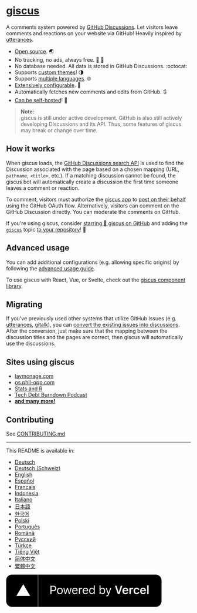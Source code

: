 # [giscus][giscus]

A comments system powered by [GitHub Discussions][discussions]. Let visitors leave comments and reactions on your website via GitHub! Heavily inspired by [utterances][utterances].

- [Open source][repo]. 🌏
- No tracking, no ads, always free. 📡 🚫
- No database needed. All data is stored in GitHub Discussions. :octocat:
- Supports [custom themes][creating-custom-themes]! 🌗
- Supports [multiple languages][multiple-languages]. 🌐
- [Extensively configurable][advanced-usage]. 🔧
- Automatically fetches new comments and edits from GitHub. 🔃
- [Can be self-hosted][self-hosting]! 🤳

> **Note:**\
> giscus is still under active development. GitHub is also still actively developing Discussions and its API. Thus, some features of giscus may break or change over time.

## How it works

When giscus loads, the [GitHub Discussions search API][search-api] is used to find the Discussion associated with the page based on a chosen mapping (URL, `pathname`, `<title>`, etc.). If a matching discussion cannot be found, the giscus bot will automatically create a discussion the first time someone leaves a comment or reaction.

To comment, visitors must authorize the [giscus app][giscus-app] to [post on their behalf][authorization] using the GitHub OAuth flow. Alternatively, visitors can comment on the GitHub Discussion directly. You can moderate the comments on GitHub.

[giscus]: https://giscus.app/pl
[discussions]: https://docs.github.com/en/discussions
[utterances]: https://github.com/utterance/utterances
[repo]: https://github.com/giscus/giscus
[advanced-usage]: https://github.com/giscus/giscus/blob/main/ADVANCED-USAGE.md
[creating-custom-themes]: https://github.com/giscus/giscus/blob/main/ADVANCED-USAGE.md#data-theme
[multiple-languages]: https://github.com/giscus/giscus/blob/main/CONTRIBUTING.md#adding-localizations
[self-hosting]: https://github.com/giscus/giscus/blob/main/SELF-HOSTING.md
[search-api]: https://docs.github.com/en/graphql/guides/using-the-graphql-api-for-discussions#search
[giscus-app]: https://github.com/apps/giscus
[authorization]: https://docs.github.com/en/developers/apps/identifying-and-authorizing-users-for-github-apps

<!-- configuration -->

If you're using giscus, consider [starring 🌟 giscus on GitHub][repo] and adding the [`giscus`][giscus-topic] topic [to your repository][topic-howto]! 🎉

## Advanced usage

You can add additional configurations (e.g. allowing specific origins) by following the [advanced usage guide][advanced-usage].

To use giscus with React, Vue, or Svelte, check out the [giscus component library][giscus-component].

## Migrating

If you've previously used other systems that utilize GitHub Issues (e.g. [utterances][utterances], [gitalk][gitalk]), you can [convert the existing issues into discussions][convert]. After the conversion, just make sure that the mapping between the discussion titles and the pages are correct, then giscus will automatically use the discussions.

## Sites using giscus

- [laymonage.com][laymonage-website]
- [os.phil-opp.com][os-phil-opp]
- [Stats and R][statsandr]
- [Tech Debt Burndown Podcast][techdebtburndown]
- [**and many more!**][giscus-topic]

## Contributing

See [CONTRIBUTING.md][contributing]

[giscus-component]: https://github.com/giscus/giscus-component
[repo]: https://github.com/giscus/giscus
[giscus-topic]: https://github.com/topics/giscus
[topic-howto]: https://docs.github.com/en/github/administering-a-repository/classifying-your-repository-with-topics
[advanced-usage]: https://github.com/giscus/giscus/blob/main/ADVANCED-USAGE.md
[utterances]: https://github.com/utterance/utterances
[gitalk]: https://github.com/gitalk/gitalk
[convert]: https://docs.github.com/en/discussions/managing-discussions-for-your-community/moderating-discussions#converting-an-issue-to-a-discussion
[laymonage-website]: https://laymonage.com/posts/giscus
[os-phil-opp]: https://os.phil-opp.com
[statsandr]: https://statsandr.com
[techdebtburndown]: https://techdebtburndown.com
[contributing]: https://github.com/giscus/giscus/blob/main/CONTRIBUTING.md

<!-- end -->

---

This README is available in:

- [Deutsch](README.de.md)
- [Deutsch (Schweiz)](README.gsw.md)
- [English](README.md)
- [Español](README.es.md)
- [Français](README.fr.md)
- [Indonesia](README.id.md)
- [Italiano](README.it.md)
- [日本語](README.ja.md)
- [한국어](README.ko.md)
- [Polski](README.pl.md)
- [Português](README.pt.md)
- [Română](README.ro.md)
- [Русский](README.ru.md)
- [Türkçe](README.tr.md)
- [Tiếng Việt](README.vi.md)
- [简体中文](README.zh-CN.md)
- [繁體中文](README.zh-TW.md)

[![Powered by Vercel](public/powered-by-vercel.svg)][vercel]

[vercel]: https://vercel.com/?utm_source=giscus&utm_campaign=oss
